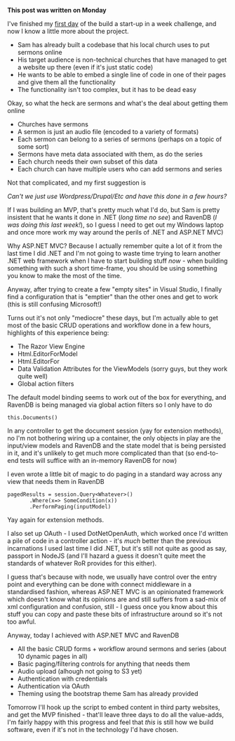 **This post was written on Monday**

I've finished my [first day](/entries/this-week,-lets-create-a-start-up.html) of the build a start-up in a week challenge, and now I know a little more about the project.

- Sam has already built a codebase that his local church uses to put sermons online
- His target audience is non-technical churches that have managed to get a website up there (even if it's just static code)
- He wants to be able to embed a single line of code in one of their pages and give them all the functionality
- The functionality isn't too complex, but it has to be dead easy

Okay, so what the heck are sermons and what's the deal about getting them online

- Churches have sermons
- A sermon is just an audio file (encoded to a variety of formats)
- Each sermon can belong to a series of sermons (perhaps on a topic of some sort)
- Sermons have meta data associated with them, as do the series
- Each church needs their own subset of this data
- Each church can have multiple users who can add sermons and series

Not that complicated, and my first suggestion is

*Can't we just use Wordpress/Drupal/Etc and have this done in a few hours?*

If I was building an MVP, that's pretty much what I'd do, but Sam is pretty insistent that he wants it done in .NET (*long time no see*) and RavenDB (*I was doing this last week!*), so I guess I need to get out my Windows laptop and once more work my way around the perils of .NET and ASP.NET MVC)

Why ASP.NET MVC? Because I actually remember quite a lot of it from the last time I did .NET and I'm not going to waste time trying to learn another .NET web framework when I have to start building stuff *now* - when building something with such a short time-frame, you should be using something you know to make the most of the time.

Anyway, after trying to create a few "empty sites" in Visual Studio, I finally find a configuration that is "emptier" than the other ones and get to work (this is still confusing Microsoft!)

Turns out it's not only "mediocre" these days, but I'm actually able to get most of the basic CRUD operations and workflow done in a few hours, highlights of this experience being:

- The Razor View Engine
- Html.EditorForModel
- Html.EditorFor
- Data Validation Attributes for the ViewModels (sorry guys, but they work quite well)
- Global action filters

The default model binding seems to work out of the box for everything, and RavenDB is being managed via global action filters so I only have to do

    this.Documents()

In any controller to get the document session (yay for extension methods), no I'm not bothering wiring up a container, the only objects in play are the input/view models and RavenDB and the state model that is being persisted in it, and it's unlikely to get much more complicated than that (so end-to-end tests will suffice with an in-memory RavenDB for now)

I even wrote a little bit of magic to do paging in a standard way across any view that needs them in RavenDB

    pagedResults = session.Query<Whatever>()
           .Where(x=> SomeCondition(x))
           .PerformPaging(inputModel)

Yay again for extension methods.

I also set up OAuth - I used DotNetOpenAuth, which worked once I'd written a pile of code in a controller action - it's *much* better than the previous incarnations I used last time I did .NET, but it's still not quite as good as say, passport in NodeJS (and I'll hazard a guess it doesn't quite meet the standards of whatever RoR provides for this either).

I guess that's because with node, we usually have control over the entry point and everything can be done with connect middleware in a standardised fashion, whereas ASP.NET MVC is an opinionated framework which doesn't know what its opinions are and still suffers from a sad-mix of xml configuration and confusion, still - I guess once you know about this stuff you can copy and paste these bits of infrastructure around so it's not too awful.

Anyway, today I achieved with ASP.NET MVC and RavenDB

- All the basic CRUD forms + workflow around sermons and series (about 10 dynamic pages in all)
- Basic paging/filtering controls for anything that needs them
- Audio upload (alhough not going to S3 yet)
- Authentication with credentials
- Authentication via OAuth
- Theming using the bootstrap theme Sam has already provided

Tomorrow I'll hook up the script to embed content in third party websites, and get the MVP finished - that'll leave three days to do all the value-adds, I'm fairly happy with this progress and feel that *this* is still how we build software, even if it's not in the technology I'd have chosen.
